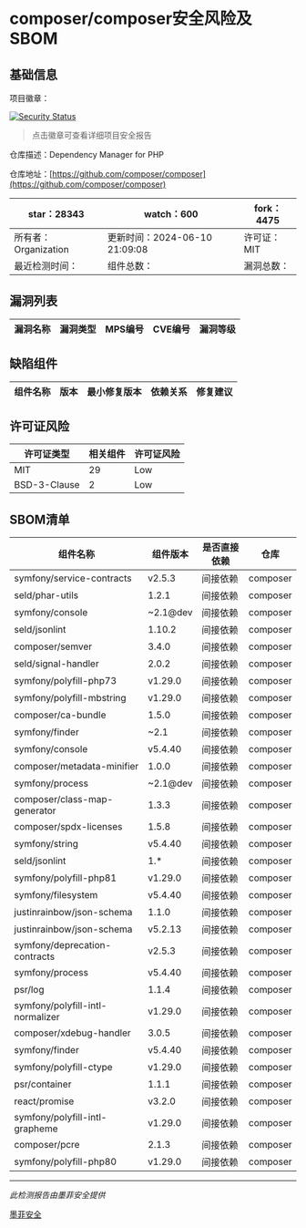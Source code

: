 # composer/composer安全风险及SBOM

## 基础信息

项目徽章：

[![Security Status](https://www.murphysec.com/platform3/v31/badge/1800240711336538113.svg)](https://www.murphysec.com/console/report/1691879488088727552/1800240711336538113)

> 点击徽章可查看详细项目安全报告

仓库描述：Dependency Manager for PHP

仓库地址：[https://github.com/composer/composer](https://github.com/composer/composer)

| star：28343 | watch：600 | fork：4475 |
| ----------- | -------------- | ------------ |
| 所有者：Organization | 更新时间：2024-06-10 21:09:08 | 许可证：MIT |
| 最近检测时间： | 组件总数： | 漏洞总数： |




## 漏洞列表

| 漏洞名称 | 漏洞类型 | MPS编号 | CVE编号 | 漏洞等级 |
| ------- | ------ | ------- | ------ | ----- |





## 缺陷组件

| 组件名称 | 版本 | 最小修复版本 | 依赖关系 | 修复建议 |
| -------- | ---- | ------------ | -------- | -------- |





## 许可证风险

| 许可证类型 | 相关组件 | 许可证风险 |
| ---------- | -------- | ---------- |
|MIT|29|Low|
|BSD-3-Clause|2|Low|




## SBOM清单

| 组件名称 | 组件版本 | 是否直接依赖 | 仓库 |
| -------- | -------- | ------------ | ---- |
|symfony/service-contracts|v2.5.3|间接依赖|composer|
|seld/phar-utils|1.2.1|间接依赖|composer|
|symfony/console|~2.1@dev|间接依赖|composer|
|seld/jsonlint|1.10.2|间接依赖|composer|
|composer/semver|3.4.0|间接依赖|composer|
|seld/signal-handler|2.0.2|间接依赖|composer|
|symfony/polyfill-php73|v1.29.0|间接依赖|composer|
|symfony/polyfill-mbstring|v1.29.0|间接依赖|composer|
|composer/ca-bundle|1.5.0|间接依赖|composer|
|symfony/finder|~2.1|间接依赖|composer|
|symfony/console|v5.4.40|间接依赖|composer|
|composer/metadata-minifier|1.0.0|间接依赖|composer|
|symfony/process|~2.1@dev|间接依赖|composer|
|composer/class-map-generator|1.3.3|间接依赖|composer|
|composer/spdx-licenses|1.5.8|间接依赖|composer|
|symfony/string|v5.4.40|间接依赖|composer|
|seld/jsonlint|1.*|间接依赖|composer|
|symfony/polyfill-php81|v1.29.0|间接依赖|composer|
|symfony/filesystem|v5.4.40|间接依赖|composer|
|justinrainbow/json-schema|1.1.0|间接依赖|composer|
|justinrainbow/json-schema|v5.2.13|间接依赖|composer|
|symfony/deprecation-contracts|v2.5.3|间接依赖|composer|
|symfony/process|v5.4.40|间接依赖|composer|
|psr/log|1.1.4|间接依赖|composer|
|symfony/polyfill-intl-normalizer|v1.29.0|间接依赖|composer|
|composer/xdebug-handler|3.0.5|间接依赖|composer|
|symfony/finder|v5.4.40|间接依赖|composer|
|symfony/polyfill-ctype|v1.29.0|间接依赖|composer|
|psr/container|1.1.1|间接依赖|composer|
|react/promise|v3.2.0|间接依赖|composer|
|symfony/polyfill-intl-grapheme|v1.29.0|间接依赖|composer|
|composer/pcre|2.1.3|间接依赖|composer|
|symfony/polyfill-php80|v1.29.0|间接依赖|composer|


------

*此检测报告由墨菲安全提供*

[墨菲安全](www.murphysec.com)